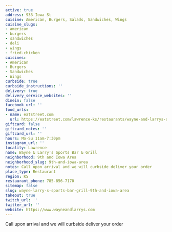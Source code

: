 ```yaml
---
active: true
address: 933 Iowa St
cuisine: American, Burgers, Salads, Sandwiches, Wings
cuisine_slugs:
- american
- burgers
- sandwiches
- deli
- wings
- fried-chicken
cuisines:
- American
- Burgers
- Sandwiches
- Wings
curbside: true
curbside_instructions: ''
delivery: true
delivery_service_websites: ''
dinein: false
facebook_url: ''
food_urls:
- name: eatstreet.com
  url: https://eatstreet.com/lawrence-ks/restaurants/wayne-and-larrys-sports-bar-and-grill
giftcard: false
giftcard_notes: ''
giftcard_url: ''
hours: Mo-Su 11am-7:30pm
instagram_url: ''
locality: Lawrence
name: Wayne & Larry's Sports Bar & Grill
neighborhood: 9th and Iowa Area
neighborhood_slug: 9th-and-iowa-area
notes: Call upon arrival and we will curbside deliver your order
place_type: Restaurant
region: KS
restaurant_phone: 785-856-7170
sitemap: false
slug: wayne-larry-s-sports-bar-grill-9th-and-iowa-area
takeout: true
twitch_url: ''
twitter_url: ''
website: https://www.wayneandlarrys.com
---
```


Call upon arrival and we will curbside deliver your order